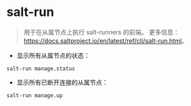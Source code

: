 # salt-run

> 用于在从属节点上执行 salt-runners 的前端。
> 更多信息：<https://docs.saltproject.io/en/latest/ref/cli/salt-run.html>。

- 显示所有从属节点的状态：

`salt-run manage.status`

- 显示所有已断开连接的从属节点：

`salt-run manage.up`